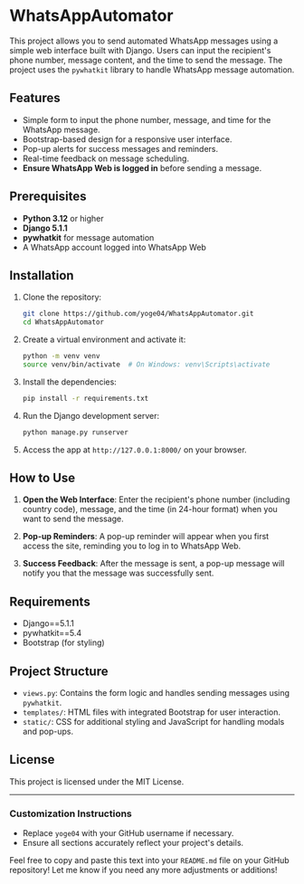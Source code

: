 

# WhatsAppAutomator

This project allows you to send automated WhatsApp messages using a simple web interface built with Django. Users can input the recipient's phone number, message content, and the time to send the message. The project uses the `pywhatkit` library to handle WhatsApp message automation.

## Features

- Simple form to input the phone number, message, and time for the WhatsApp message.
- Bootstrap-based design for a responsive user interface.
- Pop-up alerts for success messages and reminders.
- Real-time feedback on message scheduling.
- **Ensure WhatsApp Web is logged in** before sending a message.

## Prerequisites

- **Python 3.12** or higher
- **Django 5.1.1**
- **pywhatkit** for message automation
- A WhatsApp account logged into WhatsApp Web

## Installation

1. Clone the repository:

   ```bash
   git clone https://github.com/yoge04/WhatsAppAutomator.git
   cd WhatsAppAutomator
   ```

2. Create a virtual environment and activate it:

   ```bash
   python -m venv venv
   source venv/bin/activate  # On Windows: venv\Scripts\activate
   ```

3. Install the dependencies:

   ```bash
   pip install -r requirements.txt
   ```

4. Run the Django development server:

   ```bash
   python manage.py runserver
   ```

5. Access the app at `http://127.0.0.1:8000/` on your browser.

## How to Use

1. **Open the Web Interface**:
   Enter the recipient's phone number (including country code), message, and the time (in 24-hour format) when you want to send the message.

2. **Pop-up Reminders**:
   A pop-up reminder will appear when you first access the site, reminding you to log in to WhatsApp Web.

3. **Success Feedback**:
   After the message is sent, a pop-up message will notify you that the message was successfully sent.

## Requirements

- Django==5.1.1
- pywhatkit==5.4
- Bootstrap (for styling)

## Project Structure

- `views.py`: Contains the form logic and handles sending messages using `pywhatkit`.
- `templates/`: HTML files with integrated Bootstrap for user interaction.
- `static/`: CSS for additional styling and JavaScript for handling modals and pop-ups.

## License

This project is licensed under the MIT License.

---

### Customization Instructions
- Replace `yoge04` with your GitHub username if necessary.
- Ensure all sections accurately reflect your project's details.

Feel free to copy and paste this text into your `README.md` file on your GitHub repository! Let me know if you need any more adjustments or additions!
